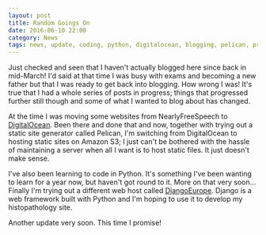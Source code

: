 ```yaml
---
layout: post
title: Random Goings On 
date: 2016-06-10 22:00
category: News
tags: news, update, coding, python, digitalocean, blogging, pelican, projects, amazon s3, aws,djangoeurope
---
```


Just checked and seen that I haven't actually blogged here since back in mid-March! I'd said at that time I was busy with exams and becoming a new father but that I was ready to get back into blogging. How wrong I was! It's true that I had a whole series of posts in progress; things that progressed further still though and some of what I wanted to blog about has changed.

At the time I was moving some websites from NearlyFreeSpeech to [DigitalOcean](http://www.digitalocean.com/). Been there and done that and now, together with trying out a static site generator called Pelican, I'm switching from DigitalOcean to hosting static sites on Amazon S3; I just can't be bothered with the hassle of maintaining a server when all I want is to host static files. It just doesn't make sense.

I've also been learning to code in Python. It's something I've been wanting to learn for a year now, but haven't got round to it. More on that very soon... Finally I'm trying out a different web host called [DjangoEurope](http://djangoeurope.com/). Django is a web framework built with Python and I'm hoping to use it to develop my histopathology site.

Another update very soon. This time I promise!
